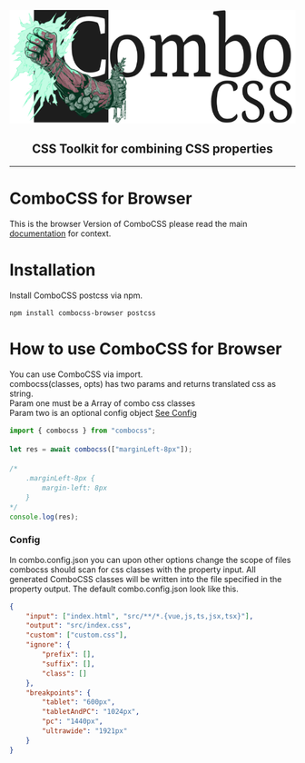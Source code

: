 <p align="center">    
    <picture>
        <source media="(prefers-color-scheme: dark)" srcset="../asset/logo-dark.svg" height="200px" alt="Logo">
        <source media="(prefers-color-scheme: light)" srcset="../asset/logo.svg" height="200px" alt="Logo">
        <img alt="Logo" src="./asset/logo.svg" height="200px">
    </picture>
</p>
<h2 align="center">
CSS Toolkit for combining CSS properties
</h2>

---

# ComboCSS for Browser

This is the browser Version of ComboCSS please read the main [documentation](https://github.com/TheEdgesofBen/combocss) for context.

# Installation

Install ComboCSS postcss via npm.

    npm install combocss-browser postcss

# How to use ComboCSS for Browser

You can use ComboCSS via import.<br>combocss(classes, opts) has two params and returns translated css as string.<br>Param one must be a Array of combo css classes<br>Param two is an optional config object [See Config](#config)

```js
import { combocss } from "combocss";

let res = await combocss(["marginLeft-8px"]);

/* 
    .marginLeft-8px {
        margin-left: 8px
    }
*/
console.log(res);
```

### Config

In combo.config.json you can upon other options change the scope of files combocss should scan for css classes with the property input. All generated ComboCSS classes will be written into the file specified in the property output. The default combo.config.json look like this.

```json
{
    "input": ["index.html", "src/**/*.{vue,js,ts,jsx,tsx}"],
    "output": "src/index.css",
    "custom": ["custom.css"],
    "ignore": {
        "prefix": [],
        "suffix": [],
        "class": []
    },
    "breakpoints": {
        "tablet": "600px",
        "tabletAndPC": "1024px",
        "pc": "1440px",
        "ultrawide": "1921px"
    }
}
```
